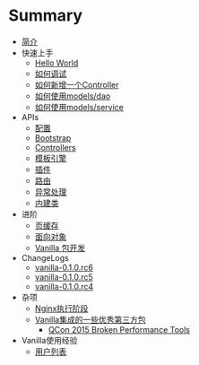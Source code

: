 # Summary

* [简介](README.md)
* 快速上手
   * [Hello World](quick_learning/hello_world.md)
   * [如何调试](quick_learning/debug.md)
   * [如何新增一个Controller](quick_learning/add_controller.md)
   * [如何使用models/dao](quick_learning/models_dao.md)
   * [如何使用models/service](quick_learning/models_service.md)
* APIs
   * [配置](cconfig.md)
   * [Bootstrap](apis/bootstrap.md)
   * [Controllers](apis/controller.md)
   * [模板引擎](apis/view.md)
   * [插件](apis/plugins.md)
   * [路由](apis/route.md)
   * [异常处理](apis/error.md)
   * [内建类](apis/buildin.md)
* 进阶
   * [页缓存](advanced/page_cache.md)
   * [面向对象](advanced/oo.md)
   * [Vanilla 包开发](advanced/packages.md)
* ChangeLogs
   * [vanilla-0.1.0.rc6](install/0_1_rc6.md)
   * [vanilla-0.1.0.rc5](update/0_1_rc4_rc5.md)
   * [vanilla-0.1.0.rc4](install/0_1_rc4.md)
* 杂项
   * [Nginx执行阶段](sundry/nginx_phrase.md)
   * [Vanilla集成的一些优秀第三方包](sundry/3rd_party_pkg.md)
       * [QCon 2015 Broken Performance Tools](sundry/qcon_2015_broken_performance_tools.md)
* Vanilla使用经验
   * [用户列表](vanilla_user_practice/yong_hu_lie_biao.md)

